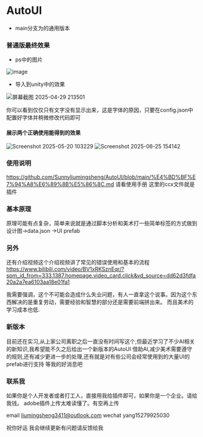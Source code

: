 # AutoUI

- main分支为的通用版本

### 普通版最终效果
- ps中的图片

![image](https://github.com/user-attachments/assets/49496d06-3c94-42a0-bc0c-aef3dcaa512f)

- 导入到unity中的效果

![屏幕截图 2025-04-29 213501](https://github.com/user-attachments/assets/5c33627f-9dce-4a61-afc2-a21f933076e3)

你可以看到仅仅只有文字没有显示出来，这是字体的原因，只要在config.json中配置好字体并稍微修改代码即可
#### 展示两个正确使用能得到的效果
![Screenshot 2025-05-20 103229](https://github.com/user-attachments/assets/0a961998-7dff-4628-9dd3-2814c68a6e46)
![Screenshot 2025-06-25 154142](https://github.com/user-attachments/assets/ae59cd2e-9b0c-4fac-ae5a-ec7c3d73f6c2)

### 使用说明
https://github.com/Sunnyliumingsheng/AutoUI/blob/main/%E4%BD%BF%E7%94%A8%E6%89%8B%E5%86%8C.md
请看使用手册
这里的ccx文件就是插件

### 基本原理
原理可能有点复杂，简单来说就是通过脚本分析和美术打一些简单标签的方式做到
设计图->data.json ->UI prefab

### 另外
还有介绍视频这个介绍视频讲了常见的错误使用和基本的流程
https://www.bilibili.com/video/BV1xRKSznEqr/?spm_id_from=333.1387.homepage.video_card.click&vd_source=dd62d3fdfa20a2a7ea6103aa18e01fa1

我需要强调，这个不可能会造成什么失业问题，有人一直拿这个说事。因为这个东西解决的是重复劳动，需要经验和智慧的部分还是需要前端拼出来。
而且美术的学习成本也低.

### 新版本
目前还在实习,从上家公司离职之后一直没有时间写这个,但最近学习了不少AI相关的新知识,我希望能不久之后给出一个新版本的AutoUI
借助AI,减少美术需要遵守的规则,还有减少更进一步的处理,还有就是对有些公司会经常使用到的大量UI的prefab进行支持
等我的好消息吧

### 联系我
如果你是个人开发者或者打工人，直接用我给插件即可，如果你是一个企业。请给我钱。
adobe插件上传太难读懂了。有空再上传

email liumingsheng3411@outlook.com
wechat yang15279925030

祝你好运 
我会继续更新有问题请反馈给我
